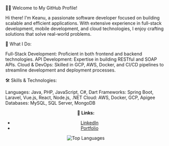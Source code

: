 🧑‍💻 Welcome to My GitHub Profile!

Hi there! I'm Keanu, a passionate software developer focused on building scalable and efficient applications. With extensive experience in full-stack development, mobile development, and cloud technologies, I enjoy crafting solutions that solve real-world problems.

📌 What I Do:

Full-Stack Development: Proficient in both frontend and backend technologies.
API Development: Expertise in building RESTful and SOAP APIs.
Cloud & DevOps: Skilled in GCP, AWS, Docker, and CI/CD pipelines to streamline development and deployment processes.

🛠️ Skills & Technologies:

Languages: Java, PHP, JavaScript, C#, Dart
Frameworks: Spring Boot, Laravel, Vue.js, React, Node.js, .NET
Cloud: AWS, Docker, GCP, Apigee
Databases: MySQL, SQL Server, MongoDB

<div align="center">

🔗 **Links:**

- [LinkedIn](https://www.linkedin.com/in/keanu-john-orig-12086163)
- [Portfolio](https://portfolio-orig-vue.vercel.app)

![Top Languages](https://github-readme-stats.vercel.app/api/top-langs/?username=KeanuOrig&layout=compact&theme=default)

</div>

